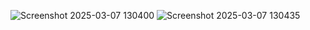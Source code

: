 ![Screenshot 2025-03-07 130400](https://github.com/user-attachments/assets/da444c72-98be-4629-b25b-af538a58b5e0)
![Screenshot 2025-03-07 130435](https://github.com/user-attachments/assets/8432c187-4a54-43b0-8174-105405fef21c)
